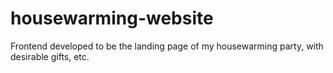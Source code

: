 # housewarming-website
Frontend developed to be the landing page of my housewarming party, with desirable gifts, etc.

